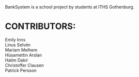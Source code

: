 BankSystem is a school project by students at ITHS Gothenburg.

<h1>CONTRIBUTORS: </h1>

Emily Inns <br/>
Linus Selvén<br/>
Mariam Melhem<br/>
Hüsamettin Arslan<br/>
Halim Dakir<br/>
Christoffer Clausen<br/>
Patrick Persson
